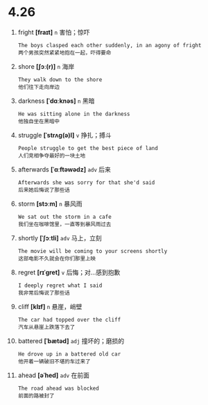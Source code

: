 # 4.26


1. fright **[fraɪt]** `n` 害怕；惊吓
    ```
    The boys clasped each other suddenly, in an agony of fright
    两个男孩突然紧紧地抱在一起，吓得要命
    ```

2. shore **[ʃɔː(r)]** `n` 海岸
    ```
    They walk down to the shore
    他们往下走向岸边
    ```

3. darkness **[ˈdɑːknəs]** `n` 黑暗
    ```
    He was sitting alone in the darkness
    他独自坐在黑暗中
    ```

4. struggle **[ˈstrʌɡ(ə)l]** `v` 挣扎；搏斗
    ```
    People struggle to get the best piece of land
    人们竞相争夺最好的一块土地
    ```

5. afterwards **[ˈɑːftəwədz]** `adv` 后来
    ```
    Afterwards she was sorry for that she'd said
    后来她后悔说了那些话
    ```

6. storm **[stɔːm]** `n` 暴风雨
    ```
    We sat out the storm in a cafe
    我们坐在咖啡馆里，一直等到暴风雨过去
    ```

7. shortly **[ˈʃɔːtli]** `adv` 马上，立刻
    ```
    The movie will be coming to your screens shortly
    这部电影不久就会在你们那里上映
    ```

8. regret **[rɪˈɡret]** `v` 后悔；对...感到抱歉
    ```
    I deeply regret what I said
    我非常后悔说了那些话
    ```

9. cliff **[klɪf]** `n` 悬崖，峭壁
    ```
    The car had topped over the cliff
    汽车从悬崖上跌落下去了
    ```

10. battered **[ˈbætəd]** `adj` 撞坏的；磨损的
    ```
    He drove up in a battered old car
    他开着一辆破旧不堪的车过来了
    ```

11. ahead **[əˈhed]** `adv` 在前面
    ```
    The road ahead was blocked
    前面的路被封了
    ```
